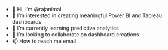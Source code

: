 - 👋 Hi, I’m @rajanimal
- 👀 I’m interested in creating meaningful Power BI and Tableau dashboards
- 🌱 I’m currently learning predictive analytics
- 💞️ I’m looking to collaborate on dashboard creations
- 📫 How to reach me email

<!---
rajanimal/rajanimal is a ✨ special ✨ repository because its `README.md` (this file) appears on your GitHub profile.
You can click the Preview link to take a look at your changes.
--->
